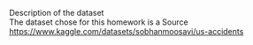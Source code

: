 Description of the dataset <br>
The dataset chose for this homework is a
Source
https://www.kaggle.com/datasets/sobhanmoosavi/us-accidents

